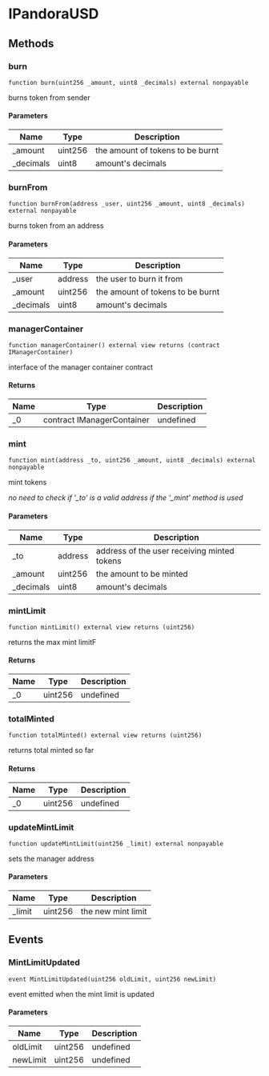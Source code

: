 # IPandoraUSD









## Methods

### burn

```solidity
function burn(uint256 _amount, uint8 _decimals) external nonpayable
```

burns token from sender



#### Parameters

| Name | Type | Description |
|---|---|---|
| _amount | uint256 | the amount of tokens to be burnt
| _decimals | uint8 | amount&#39;s decimals

### burnFrom

```solidity
function burnFrom(address _user, uint256 _amount, uint8 _decimals) external nonpayable
```

burns token from an address



#### Parameters

| Name | Type | Description |
|---|---|---|
| _user | address | the user to burn it from
| _amount | uint256 | the amount of tokens to be burnt
| _decimals | uint8 | amount&#39;s decimals

### managerContainer

```solidity
function managerContainer() external view returns (contract IManagerContainer)
```

interface of the manager container contract




#### Returns

| Name | Type | Description |
|---|---|---|
| _0 | contract IManagerContainer | undefined

### mint

```solidity
function mint(address _to, uint256 _amount, uint8 _decimals) external nonpayable
```

mint tokens

*no need to check if &#39;_to&#39; is a valid address if the &#39;_mint&#39; method is used*

#### Parameters

| Name | Type | Description |
|---|---|---|
| _to | address | address of the user receiving minted tokens
| _amount | uint256 | the amount to be minted
| _decimals | uint8 | amount&#39;s decimals

### mintLimit

```solidity
function mintLimit() external view returns (uint256)
```

returns the max mint limitF




#### Returns

| Name | Type | Description |
|---|---|---|
| _0 | uint256 | undefined

### totalMinted

```solidity
function totalMinted() external view returns (uint256)
```

returns total minted so far




#### Returns

| Name | Type | Description |
|---|---|---|
| _0 | uint256 | undefined

### updateMintLimit

```solidity
function updateMintLimit(uint256 _limit) external nonpayable
```

sets the manager address



#### Parameters

| Name | Type | Description |
|---|---|---|
| _limit | uint256 | the new mint limit



## Events

### MintLimitUpdated

```solidity
event MintLimitUpdated(uint256 oldLimit, uint256 newLimit)
```

event emitted when the mint limit is updated



#### Parameters

| Name | Type | Description |
|---|---|---|
| oldLimit  | uint256 | undefined |
| newLimit  | uint256 | undefined |



